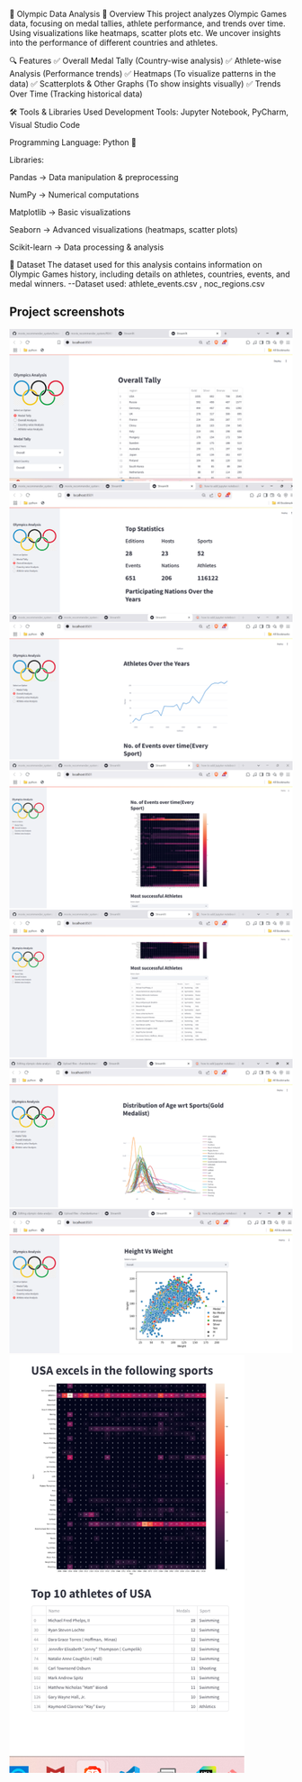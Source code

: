 🏅 Olympic Data Analysis
📌 Overview
This project analyzes Olympic Games data, focusing on medal tallies, athlete performance, and trends over time. Using visualizations like heatmaps, scatter plots etc. We uncover insights into the performance of different countries and athletes.

🔍 Features
✅ Overall Medal Tally (Country-wise analysis)
✅ Athlete-wise Analysis (Performance trends)
✅ Heatmaps (To visualize patterns in the data)
✅ Scatterplots & Other Graphs (To show insights visually)
✅ Trends Over Time (Tracking historical data)

🛠 Tools & Libraries Used
Development Tools: Jupyter Notebook, PyCharm, Visual Studio Code

Programming Language: Python 🐍

Libraries:

Pandas → Data manipulation & preprocessing

NumPy → Numerical computations

Matplotlib → Basic visualizations

Seaborn → Advanced visualizations (heatmaps, scatter plots)

Scikit-learn → Data processing & analysis

📂 Dataset
The dataset used for this analysis contains information on Olympic Games history, including details on athletes, countries, events, and medal winners.
 --Dataset used: athlete_events.csv , noc_regions.csv
 ## Project screenshots
![image alt](https://github.com/chandankumar456/olympic-data-analysis/blob/3c898b90c5479af97a7fc64ff1ecf4d335fbaa94/chandanolympics.png)
![image alt](https://github.com/chandankumar456/olympic-data-analysis/blob/3c898b90c5479af97a7fc64ff1ecf4d335fbaa94/chandanolympics1.png)
![image alt](https://github.com/chandankumar456/olympic-data-analysis/blob/3c898b90c5479af97a7fc64ff1ecf4d335fbaa94/chandanolympics2.png)
![image alt](https://github.com/chandankumar456/olympic-data-analysis/blob/3c898b90c5479af97a7fc64ff1ecf4d335fbaa94/chandanolympics3.png)
![image alt](https://github.com/chandankumar456/olympic-data-analysis/blob/3c898b90c5479af97a7fc64ff1ecf4d335fbaa94/chandanolympics4.png)
![image alt](https://github.com/chandankumar456/olympic-data-analysis/blob/3c898b90c5479af97a7fc64ff1ecf4d335fbaa94/chandanolympics5.png)
![image alt](https://github.com/chandankumar456/olympic-data-analysis/blob/3c898b90c5479af97a7fc64ff1ecf4d335fbaa94/chandanolympics6.png)
![image alt](https://github.com/chandankumar456/olympic-data-analysis/blob/3c898b90c5479af97a7fc64ff1ecf4d335fbaa94/chandanolympics7.png)
